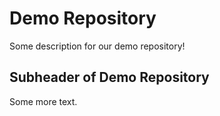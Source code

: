 # Demo Repository

Some description for our demo repository!

## Subheader of Demo Repository

Some more text.
